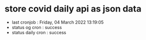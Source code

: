 # store covid daily api as json data

- last cronjob : Friday, 04 March 2022 13:19:05
- status og cron : success
- status daily cron : success
      
      